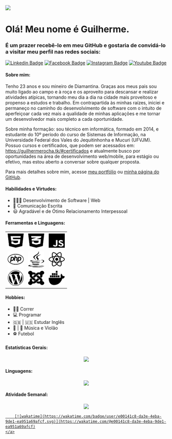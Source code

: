 ![](https://komarev.com/ghpvc/?username=guilhermeDTNA&color=blueviolet&style=plastic&label=Número+de+Visualizações:)

# Olá! Meu nome é Guilherme.

<h3>É um prazer recebê-lo em meu GitHub e gostaria de convidá-lo a visitar meu perfil nas redes sociais:</h3>

[![Linkedin Badge](https://img.shields.io/badge/-LinkedIn-blue?style=flat-square&logo=Linkedin&logoColor=white&link=https://www.linkedin.com/in/guilherme-rocha-leite/)](https://www.linkedin.com/in/guilherme-rocha-leite/)  [![Facebook Badge](https://img.shields.io/badge/Facebook-1877F2?style=flat-square&logo=facebook&logoColor=white&link=https://www.facebook.com/guilherme.rochaleite.9/)](https://www.facebook.com/guilherme.rochaleite.9/)  [![Instagram Badge](https://img.shields.io/badge/Instagram-E4405F?style=flat-square&logo=instagram&logoColor=white&link=https://www.instagram.com/guilherme.dtna/)](https://www.instagram.com/guilherme.dtna/)  [![Youtube Badge](https://img.shields.io/badge/-YouTube-ff0000?style=flat-square&labelColor=ff0000&logo=youtube&logoColor=white&link=https://www.youtube.com/channel/UC28bAjWwKIosH8iZDhT1YEw)](https://www.youtube.com/channel/UC28bAjWwKIosH8iZDhT1YEw)

<h4>
	Sobre mim:
</h4>

<p>
Tenho 23 anos e sou mineiro de Diamantina. Graças aos meus pais sou muito ligado ao campo e à roça e os aproveito para descansar e realizar atividades atípicas, tornando meu dia a dia na cidade mais proveitoso e propenso a estudos e trabalho. Em contrapartida às minhas raízes, iniciei e permaneço no caminho do desenvolvimento de software com o intuito de aperfeiçoar cada vez mais a qualidade de minhas aplicações e me tornar um desenvolvedor mais completo a cada oportunidade.
</p>

<p>Sobre minha formação: sou técnico em informática, formado em 2014, e estudante do 10º período do curso de Sistemas de Informação, na Universidade Federal dos Vales do Jequitinhonha e Mucuri (UFVJM). Possuo cursos e certificados, que podem ser acessados em: <a href="https://guilhermerocha.tk/#certificados">https://guilhermerocha.tk/#certificados</a> e atualmente busco por oportunidades na área de desenvolvimento web/mobile, para estágio ou efetivo, mas estou aberto a conversar sobre qualquer proposta.</p>

<p>Para mais detalhes sobre mim, acesse <a href="https://guilhermerocha.tk">meu portfólio</a> ou <a href="https://guilhermedtna.github.io/">minha página do GitHub</a>.</p>

<h4>
	Habilidades e Virtudes:
</h4>

<ul>
	<li>👨🏻‍💻 Desenvolvimento de Software | Web</li>
	<li>📝 Comunicação Escrita</li>
	<li>😃 Agradável e de Ótimo Relacionamento Interpessoal</li>
</ul>

<h4>
	Ferramentas e Linguagens:
</h4>	

<p align="center">
	<table align="center">
		<tbody>
			<tr>
				<td><img src="html5-brands.svg" width="50" height="50" title="HTML5"></td>
				<td><img src="css3-alt-brands.svg" width="50" height="50" title="CSS3"></td>
				<td><img src="js-brands.svg" width="50" height="50" title="JavaScript"></td>
			</tr>
			<tr>
				<td><img src="php-brands.svg" width="50" height="50" title="PHP"></td>
				<td><img src="java-brands.svg" width="50" height="50" title="Java"></td>
				<td><img src="react-brands.svg" width="50" height="50" title="ReactJS e React Native"></td>
			</tr>
			<tr>
				<td><img src="wordpress-brands.svg" width="50" height="50" title="WordPress"></td>
				<td><img src="joomla-brands.svg" width="50" height="50" title="Joomla"></td>
				<td><img src="docker-brands.svg" width="50" height="50" title="Docker"></td>
			</tr>
		</tbody>
	</table>
</p>

<h4>
	Hobbies:
</h4>

<ul>
	<li>🏃‍♂️ Correr</li>
	<li>💻 Programar</li>
	<li>🇬🇧 | 🇺🇸 Estudar Inglês</li>
	<li>🎵 | 🎸 Música e Violão</li>
	<li>⚽ Futebol</li>
</ul>

<h4>Estatísticas Gerais:</h4>

<p align="center">
	<a href="#">
		<img
		align="center"
		height="165"
		src="https://github-readme-stats.vercel.app/api?username=guilhermeDTNA&count_private=true&show_icons=true&theme=highcontrast&border_radius=5%&locale=pt-br"
		/>
	</a>
</p>

<h4>Linguagens:</h4>

<p align="center">
	<a href="#">
		<img
		align="center"
		height="165"
		src="https://github-readme-stats.vercel.app/api/top-langs/?username=guilhermeDTNA&border_radius=5%&layout=compact&locale=pt-br"
		/>
	</a>
</p>

<h4>Atividade Semanal:</h4>

<p align="center">
	<a href="https://wakatime.com/@guilhermeDTNA" target="_blank" title="Acessar meu perfil no Wakatime">
		<img
		align="center"
		height="165"
		src="https://github-readme-stats.vercel.app/api/wakatime?username=guilhermeDTNA&border_radius=5%&v=2"
		/>

		[![wakatime](https://wakatime.com/badge/user/e00141c8-da3e-4eba-9de1-ea951a69afcf.svg)](https://wakatime.com/@e00141c8-da3e-4eba-9de1-ea951a69afcf)
	</a>

</p>
